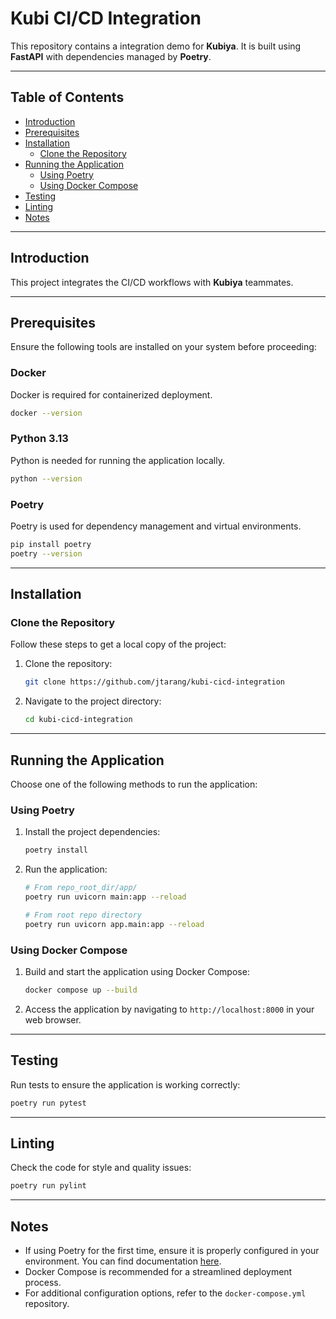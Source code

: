 # Kubi CI/CD Integration

This repository contains a integration demo for **Kubiya**. It is built using **FastAPI** with dependencies managed by **Poetry**.

---

## Table of Contents

- [Introduction](#introduction)
- [Prerequisites](#prerequisites)
- [Installation](#installation)
  - [Clone the Repository](#clone-the-repository)
- [Running the Application](#running-the-application)
  - [Using Poetry](#using-poetry)
  - [Using Docker Compose](#using-docker-compose)
- [Testing](#testing)
- [Linting](#linting)
- [Notes](#notes)

---

## Introduction

This project integrates the CI/CD workflows with **Kubiya** teammates.

---

## Prerequisites

Ensure the following tools are installed on your system before proceeding:

### Docker
Docker is required for containerized deployment.

```bash
docker --version
```

### Python 3.13
Python is needed for running the application locally.

```bash
python --version
```

### Poetry
Poetry is used for dependency management and virtual environments.

```bash
pip install poetry
poetry --version
```

---

## Installation

### Clone the Repository

Follow these steps to get a local copy of the project:

1. Clone the repository:

   ```bash
   git clone https://github.com/jtarang/kubi-cicd-integration
   ```

2. Navigate to the project directory:

   ```bash
   cd kubi-cicd-integration
   ```

---

## Running the Application

Choose one of the following methods to run the application:

### Using Poetry

1. Install the project dependencies:

   ```bash
   poetry install
   ```

2. Run the application:

   ```bash
   # From repo_root_dir/app/
   poetry run uvicorn main:app --reload

   # From root repo directory 
   poetry run uvicorn app.main:app --reload
   ```

### Using Docker Compose

1. Build and start the application using Docker Compose:

   ```bash
   docker compose up --build
   ```

2. Access the application by navigating to `http://localhost:8000` in your web browser.

---

## Testing

Run tests to ensure the application is working correctly:

```bash
poetry run pytest
```

---

## Linting

Check the code for style and quality issues:

```bash
poetry run pylint
```

---

## Notes

- If using Poetry for the first time, ensure it is properly configured in your environment. You can find documentation [here](https://python-poetry.org/docs/).
- Docker Compose is recommended for a streamlined deployment process.
- For additional configuration options, refer to the `docker-compose.yml` repository.
